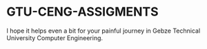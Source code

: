# GTU-CENG-ASSIGMENTS

I hope it helps even a bit for your painful journey in Gebze Technical University Computer Engineering.
